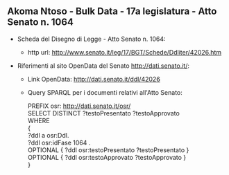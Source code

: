 ## Akoma Ntoso - Bulk Data - 17a legislatura - Atto Senato n. 1064 ##

* Scheda del Disegno di Legge - Atto Senato n. 1064:
	* http url: http://www.senato.it/leg/17/BGT/Schede/Ddliter/42026.htm

* Riferimenti al sito OpenData del Senato http://dati.senato.it/:
	* Link OpenData: http://dati.senato.it/ddl/42026
	* Query SPARQL per i documenti relativi all'Atto Senato:

        PREFIX osr: <http://dati.senato.it/osr/>  
		SELECT DISTINCT ?testoPresentato ?testoApprovato  
		WHERE  
		{  
		    ?ddl a osr:Ddl.  
		    ?ddl osr:idFase 1064 .  
		    OPTIONAL { ?ddl osr:testoPresentato ?testoPresentato }  
		    OPTIONAL { ?ddl osr:testoApprovato ?testoApprovato }  
		}
		